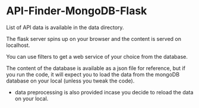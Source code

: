 # API-Finder-MongoDB-Flask

List of API data is available in the data directory.


The flask server spins up on your browser and the content is served on localhost.


You can use filters to get a web service of your choice from the database.


The content of the database is available as a json file for reference, but if you run the code, it will expect you to load the data from the mongoDB database on your local (unless you tweak the code).

- data preprocessing is also provided incase you decide to reload the data on your local.
